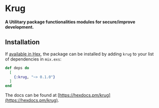 # Krug

**A Utilitary package functionalities modules for secure/improve development.**

## Installation

If [available in Hex](https://hex.pm/docs/publish), the package can be installed
by adding `krug` to your list of dependencies in `mix.exs`:

```elixir
def deps do
  [
    {:krug, "~> 0.1.0"}
  ]
end
```

The docs can be found at [https://hexdocs.pm/krug](https://hexdocs.pm/krug).


